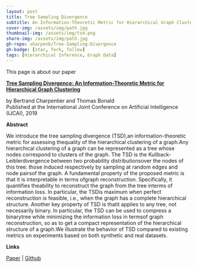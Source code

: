 ```yaml
---
layout: post
title: Tree Sampling Divergence
subtitle: An Information-Theoretic Metric for Hierarchical Graph Clustering - IJCAI 2019
cover-img: /assets/img/path.jpg
thumbnail-img: /assets/img/tsd.png
share-img: /assets/img/path.jpg
gh-repo: sharpenb/Tree-Sampling-Divergence
gh-badge: [star, fork, follow]
tags: [Hierarchical Inference, Graph Data]
---
```


This page is about our paper

[**Tree Sampling Divergence: An Information-Theoretic Metric for Hierarchical Graph Clustering**](https://www.ijcai.org/proceedings/2019/0286.pdf)

by Bertrand Charpentier and Thomas Bonald  
Published at the International Joint Conference on Artificial Intelligence (IJCAI), 2019

**Abstract**

We introduce the tree sampling divergence (TSD),an information-theoretic metric for assessing thequality of the hierarchical clustering of a graph.Any hierarchical clustering of a graph can be represented as a tree whose nodes correspond to clusters of the graph. The TSD is the Kullback-Leiblerdivergence between two probability distributionsover the nodes of this tree: those induced respectively by sampling at random edges and node pairsof the graph. A fundamental property of the proposed metric is that it is interpretable in terms ofgraph reconstruction. Specifically, it quantifies theability to reconstruct the graph from the tree interms of information loss. In particular, the TSDis maximum when perfect reconstruction is feasible, i.e., when the graph has a complete hierarchical structure. Another key property of TSD is thatit applies to any tree, not necessarily binary. In particular, the TSD can be used to compress a binarytree while minimizing the information loss in termsof graph reconstruction, so as to get a compact representation of the hierarchical structure of a graph.We illustrate the behavior of TSD compared to existing metrics on experiments based on both synthetic and real datasets.

**Links**

[Paper](https://www.ijcai.org/proceedings/2019/0286.pdf) | [Github](https://github.com/sharpenb/Tree-Sampling-Divergence)
